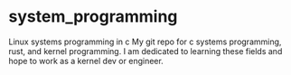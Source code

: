 # system_programming
Linux systems programming in c 
My git repo for c systems programming, rust, and kernel programming. I am dedicated to learning these fields and hope to work as a kernel dev or engineer.
